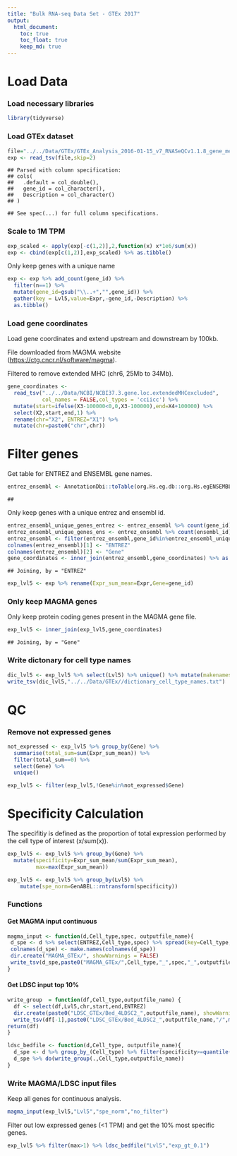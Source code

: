 ```yaml
---
title: "Bulk RNA-seq Data Set - GTEx 2017"
output: 
  html_document:
    toc: true
    toc_float: true
    keep_md: true
---
```


# Load Data

### Load necessary libraries


```r
library(tidyverse)
```

### Load GTEx dataset


```r
file="../../Data/GTEx/GTEx_Analysis_2016-01-15_v7_RNASeQCv1.1.8_gene_median_tpm.gct"
exp <- read_tsv(file,skip=2)
```

```
## Parsed with column specification:
## cols(
##   .default = col_double(),
##   gene_id = col_character(),
##   Description = col_character()
## )
```

```
## See spec(...) for full column specifications.
```

### Scale to 1M TPM


```r
exp_scaled <- apply(exp[-c(1,2)],2,function(x) x*1e6/sum(x))
exp <- cbind(exp[c(1,2)],exp_scaled) %>% as.tibble()
```

Only keep genes with a unique name


```r
exp <- exp %>% add_count(gene_id) %>% 
  filter(n==1) %>%
  mutate(gene_id=gsub("\\..+","",gene_id)) %>%
  gather(key = Lvl5,value=Expr,-gene_id,-Description) %>% 
  as.tibble()
```

### Load gene coordinates

Load gene coordinates and extend upstream and downstream by 100kb.

File downloaded from MAGMA website (https://ctg.cncr.nl/software/magma).

Filtered to remove extended MHC (chr6, 25Mb to 34Mb).


```r
gene_coordinates <- 
  read_tsv("../../Data/NCBI/NCBI37.3.gene.loc.extendedMHCexcluded",
           col_names = FALSE,col_types = 'cciicc') %>%
  mutate(start=ifelse(X3-100000<0,0,X3-100000),end=X4+100000) %>%
  select(X2,start,end,1) %>% 
  rename(chr="X2", ENTREZ="X1") %>% 
  mutate(chr=paste0("chr",chr))
```

# Filter genes

Get table for ENTREZ and ENSEMBL gene names.


```r
entrez_ensembl <- AnnotationDbi::toTable(org.Hs.eg.db::org.Hs.egENSEMBL)
```

```
## 
```

Only keep genes with a unique entrez and ensembl id.


```r
entrez_ensembl_unique_genes_entrez <- entrez_ensembl %>% count(gene_id) %>% filter(n==1)
entrez_ensembl_unique_genes_ens <- entrez_ensembl %>% count(ensembl_id) %>% filter(n==1)
entrez_ensembl <- filter(entrez_ensembl,gene_id%in%entrez_ensembl_unique_genes_entrez$gene_id & ensembl_id %in% entrez_ensembl_unique_genes_ens$ensembl_id)
colnames(entrez_ensembl)[1] <- "ENTREZ"
colnames(entrez_ensembl)[2] <- "Gene"
gene_coordinates <- inner_join(entrez_ensembl,gene_coordinates) %>% as.tibble()
```

```
## Joining, by = "ENTREZ"
```


```r
exp_lvl5 <- exp %>% rename(Expr_sum_mean=Expr,Gene=gene_id)
```

### Only keep MAGMA genes 

Only keep protein coding genes present in the MAGMA gene file.


```r
exp_lvl5 <- inner_join(exp_lvl5,gene_coordinates)
```

```
## Joining, by = "Gene"
```

### Write dictonary for cell type names


```r
dic_lvl5 <- exp_lvl5 %>% select(Lvl5) %>% unique() %>% mutate(makenames=make.names(Lvl5))
write_tsv(dic_lvl5,"../../Data/GTEx//dictionary_cell_type_names.txt")
```

# QC

### Remove not expressed genes


```r
not_expressed <- exp_lvl5 %>% group_by(Gene) %>% 
  summarise(total_sum=sum(Expr_sum_mean)) %>% 
  filter(total_sum==0) %>% 
  select(Gene) %>% 
  unique() 

exp_lvl5 <- filter(exp_lvl5,!Gene%in%not_expressed$Gene)
```

# Specificity Calculation

The specifitiy is defined as the proportion of total expression performed by the cell type of interest (x/sum(x)).


```r
exp_lvl5 <- exp_lvl5 %>% group_by(Gene) %>% 
  mutate(specificity=Expr_sum_mean/sum(Expr_sum_mean),
         max=max(Expr_sum_mean))

exp_lvl5 <- exp_lvl5 %>% group_by(Lvl5) %>%
    mutate(spe_norm=GenABEL::rntransform(specificity))
```

### Functions

#### Get MAGMA input continuous


```r
magma_input <- function(d,Cell_type,spec, outputfile_name){
 d_spe <- d %>% select(ENTREZ,Cell_type,spec) %>% spread(key=Cell_type,value=spec)
 colnames(d_spe) <- make.names(colnames(d_spe))
 dir.create("MAGMA_GTEx/", showWarnings = FALSE)
 write_tsv(d_spe,paste0("MAGMA_GTEx/",Cell_type,"_",spec,"_",outputfile_name,".txt"))
}
```

#### Get LDSC input top 10%


```r
write_group  = function(df,Cell_type,outputfile_name) {
  df <- select(df,Lvl5,chr,start,end,ENTREZ)
  dir.create(paste0("LDSC_GTEx/Bed_4LDSC2_",outputfile_name), showWarnings = FALSE,recursive = TRUE)
  write_tsv(df[-1],paste0("LDSC_GTEx/Bed_4LDSC2_",outputfile_name,"/",make.names(unique(df[1])),".bed"),col_names = F)
return(df)
}
```


```r
ldsc_bedfile <- function(d,Cell_type, outputfile_name){
  d_spe <- d %>% group_by_(Cell_type) %>% filter(specificity>=quantile(specificity,0.9)) 
  d_spe %>% do(write_group(.,Cell_type,outputfile_name))
}
```

### Write MAGMA/LDSC input files 

Keep all genes for continuous analysis.


```r
magma_input(exp_lvl5,"Lvl5","spe_norm","no_filter")
```

Filter out low expressed genes (<1 TPM) and get the 10% most specific genes.


```r
exp_lvl5 %>% filter(max>1) %>% ldsc_bedfile("Lvl5","exp_gt_0.1")
```
